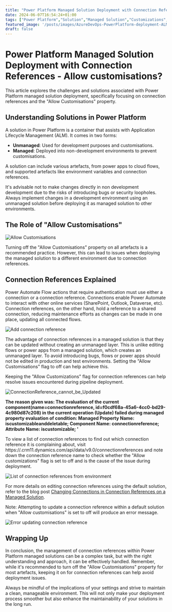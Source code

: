```yaml
---
title: "Power Platform Managed Solution Deployment with Connection References - Allow customisations?"
date: 2024-06-07T16:54:24+01:00
tags: ["Power Platform","Solution","Managed Solution","Customizations","ALM"]
featured_image: '/posts/images/AzureDevOps-PowerPlatform-deployment-ALM-ConnectionReferences/ConnectionReference_cannot_be_Updated.png'
draft: false
---
```


# Power Platform Managed Solution Deployment with Connection References - Allow customisations?

This article explores the challenges and solutions associated with Power Platform managed solution deployment, specifically focusing on connection references and the "Allow Customisations" property.

## Understanding Solutions in Power Platform

A solution in Power Platform is a container that assists with Application Lifecycle Management (ALM). It comes in two forms:
- **Unmanaged**: Used for development purposes and customisations.
- **Managed**: Deployed into non-development environments to prevent customisations.

A solution can include various artefacts, from power apps to cloud flows, and supported artefacts like environment variables and connection references.

It's advisable not to make changes directly in non development development due to the risks of introducing bugs or security loopholes. Always implement changes in a development environment using an unmanaged solution before deploying it as managed solution to other environments.

## The Role of "Allow Customisations"

![Allow Customisations](../images/AzureDevOps-PowerPlatform-deployment-ALM-ConnectionReferences/AllCustomisation.png)

Turning off the "Allow Customisations" property on all artefacts is a recommended practice. However, this can lead to issues when deploying the managed solution to a different environment due to connection references.

## Connection References Explained

Power Automate Flow actions that require authentication must use either a connection or a connection reference. Connections enable Power Automate to interact with other online services (SharePoint, Outlook, Dataverse, etc). Connection references, on the other hand, hold a reference to a shared connection, reducing maintenance efforts as changes can be made in one place, updating all connected flows.

![Add connection reference](../images/AzureDevOps-PowerPlatform-deployment-ALM-ConnectionReferences/AddConnectionReference.png)

The advantage of connection references in a managed solution is that they can be updated without creating an unmanaged layer. This is unlike editing flows or power apps from a managed solution, which creates an unmanaged layer. To avoid introducing bugs, flows or power apps should not be edited in production and test environments. Setting the "Allow Customisations" flag to off can help achieve this.

Keeping the "Allow Customizations" flag for connection references can help resolve issues encountered during pipeline deployment.

![ConnectionReference_cannot_be_Updated](../images/AzureDevOps-PowerPlatform-deployment-ALM-ConnectionReferences/ConnectionReference_cannot_be_Updated.png)

**The reason given was: The evaluation of the current component(name=connectionreference, id=f0cdf68a-45a6-4cc0-bd29-4c980d87c208) in the current operation (Update) failed during managed property evaluation of condition: Managed Property Name: iscustomizableanddeletable; Component Name: connectionreference; Attribute Name: iscustomizable; '**

To view a list of connection references to find out which connection reference it is complaining about, visit https://<url>.crm11.dynamics.com/api/data/v9.0/connectionreferences and note down the connection reference name to check whether the "Allow customizations" flag is set to off and is the cause of the issue during deployment.

![List of connection references from environment](../images/AzureDevOps-PowerPlatform-deployment-ALM-ConnectionReferences/listofconnectionreferencesfromenvironment.png)

For more details on editing connection references using the default solution, refer to the blog post [Changing Connections in Connection References on a Managed Solution](https://ashiqf.com/2023/01/31/changing-connections-in-connection-references-on-a-managed-solution/).

Note: Attempting to update a connection reference within a default solution when "Allow customisations" is set to off will produce an error message.

![Error updating connection reference](../images/AzureDevOps-PowerPlatform-deployment-ALM-ConnectionReferences/Error_Updating_ConnectionReference.png)

## Wrapping Up

In conclusion, the management of connection references within Power Platform managed solutions can be a complex task, but with the right understanding and approach, it can be effectively handled. Remember, while it's recommended to turn off the "Allow Customisations" property for most artefacts, keeping it on for connection references can help avoid deployment issues. 

Always be mindful of the implications of your settings and strive to maintain a clean, manageable environment. This will not only make your deployment process smoother but also enhance the maintainability of your solutions in the long run.
